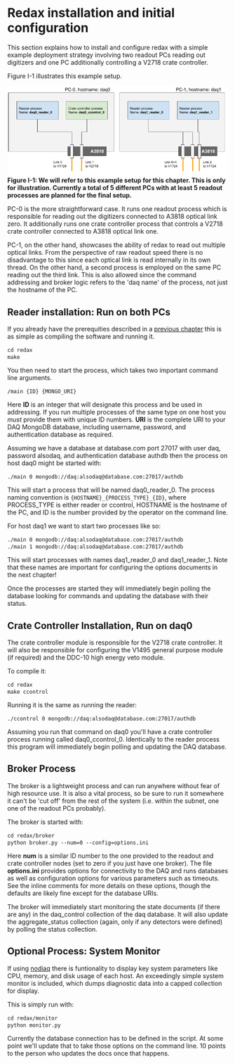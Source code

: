 # Redax installation and initial configuration
 
 This section explains how to install and configure redax with a simple example deployment strategy involving two readout 
 PCs reading out digitizers and one PC additionally controlling a V2718 crate controller. 
 
 Figure I-1 illustrates this example setup.
 
<img src="figures/installation_diagram.png" width="600">
<br>
<strong>Figure I-1: We will refer to this example setup for this chapter. This is only for illustration. Currently a total of 5 different PCs with at least 5 readout processes are planned for the final setup.</strong>
<br>

PC-0 is the more straightforward case. It runs one readout process which is responsible for reading out the digitizers 
connected to A3818 optical link zero. It additionally runs one crate controller process that controls a V2718 crate 
controller connected to A3818 optical link one. 

PC-1, on the other hand, showcases the ability of redax to read out multiple optical links. From the perspective 
of raw readout speed there is no disadvantage to this since each optical link is read internally in its own thread. 
On the other hand, a second process is employed on the same PC reading out the third link. This is also allowed since the 
command addressing and broker logic refers to the 'daq name' of the process, not just the hostname of the PC. 

## Reader installation: Run on both PCs

If you already have the prerequities described in a [previous chapter](prerequisites.md) this is as simple as compiling the 
software and running it.

```
cd redax
make
```

You then need to start the process, which takes two important command line arguments. 

```
/main {ID} {MONGO_URI}
```

Here **ID** is an integer that will designate this process and be used in addressing. If you run multiple processes of 
the same type on one host you *must* provide them with unique ID numbers. **URI** is the complete URI to your DAQ 
MongoDB database, including username, password, and authentication database as required.

Assuming we have a database at database.com port 27017 with user daq, password alsodaq, and authentication database 
authdb then the process on host daq0 might be started with:

```
./main 0 mongodb://daq:alsodaq@database.com:27017/authdb
```

This will start a process that will be named daq0_reader_0. The process naming convention is 
`{HOSTNAME}_{PROCESS_TYPE}_{ID}`, where PROCESS_TYPE is either reader or ccontrol, HOSTNAME is the hostname of the PC, 
and ID is the number provided by the operator on the command line.

For host daq1 we want to start two processes like so:

``` 
./main 0 mongodb://daq:alsodaq@database.com:27017/authdb
./main 1 mongodb://daq:alsodaq@database.com:27017/authdb
```

This will start processes with names daq1_reader_0 and daq1_reader_1. Note that these names are important for configuring 
the options documents in the next chapter!

Once the processes are started they will immediately begin polling the database looking for commands and updating the 
database with their status. 

## Crate Controller Installation, Run on daq0

The crate controller module is responsible for the V2718 crate controller. It will also be responsible for configuring the 
V1495 general purpose module (if required) and the DDC-10 high energy veto module. 

To compile it:
```
cd redax
make ccontrol
```

Running it is the same as running the reader:
```
./ccontrol 0 mongodb://daq:alsodaq@database.com:27017/authdb
```

Assuming you run that command on daq0 you'll have a crate controller process running called daq0_ccontrol_0. Identically 
to the reader process this program will immediately begin polling and updating the DAQ database.

## Broker Process

The broker is a lightweight process and can run anywhere without fear of high resource use. It is also a vital process, 
so be sure to run it somewhere it can't be 'cut off' from the rest of the system (i.e. within the subnet, one one of the 
readout PCs probably). 

The broker is started with:
```
cd redax/broker
python broker.py --num=0 --config=options.ini
```

Here **num** is a similar ID number to the one provided to the readout and crate controller nodes (set to zero if you just 
have one broker). The file **options.ini** provides options for connectivity to the DAQ and runs databases as well as 
configuration options for various parameters such as timeouts. See the inline comments for more details on these options, 
though the defaults are likely fine except for the database URIs.

The broker will immediately start monitoring the state documents (if there are any) in the daq_control collection of the 
daq database. It will also update the aggregate_status collection (again, only if any detectors were defined) by polling 
the status collection.

## Optional Process: System Monitor

If using [nodiaq](https://github.com/coderdj/nodiaq) there is funtionality to display key system parameters like CPU, 
memory, and disk usage of each host. An exceedingly simple system monitor is included, which dumps diagnostic data into 
a capped collection for display. 

This is simply run with:
```
cd redax/monitor
python monitor.py
```

Currently the database connection has to be defined in the script. At some point we'll update that to take those options 
on the command line. 10 points to the person who updates the docs once that happens.
